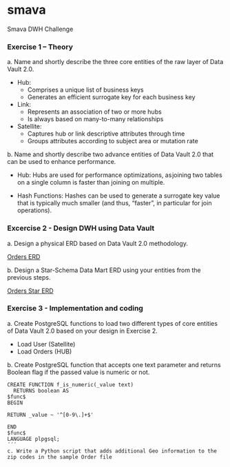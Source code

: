# smava
Smava DWH Challenge

### Exercise 1 – Theory
a. Name and shortly describe the three core entities of the raw layer of Data Vault 2.0.

- Hub:
  - Comprises a unique list of business keys
  - Generates an efficient surrogate key for each business key
- Link:
  - Represents an association of two or more hubs
  - Is always based on many-to-many relationships
- Satellite:
  - Captures hub or link descriptive attributes through time
  - Groups attributes according to subject area or mutation rate

b. Name and shortly describe two advance entities of Data Vault 2.0 that can be used to enhance
performance.

- Hub: Hubs are used for performance optimizations, as joining two tables on a single column is faster than joining on multiple.

- Hash Functions: Hashes can be used to generate a surrogate key value that is typically much smaller (and thus, “faster”, in particular for join operations).

### Excercise 2 - Design DWH using Data Vault
a. Design a physical ERD based on Data Vault 2.0 methodology.

[Orders ERD](smava-orders-erd.png)

b. Design a Star-Schema Data Mart ERD using your entities from the previous steps.

[Orders Star ERD](smava-orders-star.png)

### Exercise 3 - Implementation and coding
a. Create PostgreSQL functions to load two different types of core entities of Data Vault 2.0 based on your design in Exercise 2.

- Load User (Satellite)
- Load Orders (HUB)
  

b. Create PostgreSQL function that accepts one text parameter and returns Boolean flag if the passed value is numeric or not.

```
CREATE FUNCTION f_is_numeric(_value text)
  RETURNS boolean AS
$func$
BEGIN

RETURN _value ~ '^[0-9\.]+$'

END
$func$
LANGUAGE plpgsql;
´´´
c. Write a Python script that adds additional Geo information to the zip codes in the sample Order file